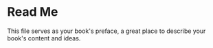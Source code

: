 # Read Me

This file  serves as your book's preface, a great place to describe your book's content and ideas.
